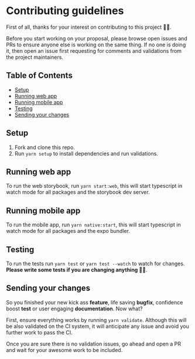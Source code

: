 # Contributing guidelines

First of all, thanks for your interest on contributing to this project 🙌🏻.

Before you start working on your proposal, please browse open issues and PRs to ensure anyone else is working on the same thing. If no one is doing it, then open an issue first requesting for comments and validations from the project maintainers.

## Table of Contents

<!-- START doctoc generated TOC please keep comment here to allow auto update -->
<!-- DON'T EDIT THIS SECTION, INSTEAD RE-RUN doctoc TO UPDATE -->

- [Setup](#setup)
- [Running web app](#running-web-app)
- [Running mobile app](#running-mobile-app)
- [Testing](#testing)
- [Sending your changes](#sending-your-changes)

<!-- END doctoc generated TOC please keep comment here to allow auto update -->

## Setup

1. Fork and clone this repo.
2. Run `yarn setup` to install dependencies and run validations.

## Running web app

To run the web storybook, run `yarn start:web`, this will start typescript in watch mode for all packages and the storybook dev server.

## Running mobile app

To run the mobile app, run `yarn native:start`, this will start typescript in watch mode for all packages and the expo bundler.

## Testing

To run the tests run `yarn test` or `yarn test --watch` to watch for changes. **Please write some tests if you are changing anything 🙏🏻**.

## Sending your changes

So you finished your new kick ass **feature**, life saving **bugfix**, confidence boost **test** or user engaging **documentation**. Now what?

First, ensure everything works by running `yarn validate`. Although this will be also validated on the CI system, it will anticipate any issue and avoid you further work to pass the CI.

Once you are sure there is no validation issues, go ahead and open a PR and wait for your awesome work to be included.
